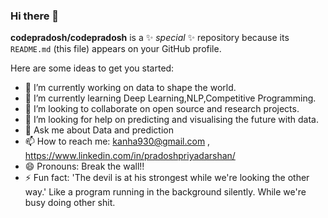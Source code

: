 ### Hi there 👋

**codepradosh/codepradosh** is a ✨ _special_ ✨ repository because its `README.md` (this file) appears on your GitHub profile.

Here are some ideas to get you started:

- 🔭 I’m currently working on data to shape the world.
- 🌱 I’m currently learning Deep Learning,NLP,Competitive Programming.
- 👯 I’m looking to collaborate on open source and research projects.
- 🤔 I’m looking for help on predicting and visualising the future with data.
- 💬 Ask me about Data and prediction
- 📫 How to reach me: kanha930@gmail.com , https://www.linkedin.com/in/pradoshpriyadarshan/
- 😄 Pronouns:  Break the wall!!
- ⚡ Fun fact:  'The devil is at his strongest while we're looking the other way.' Like a program running in the background silently. While we're busy doing other shit.
